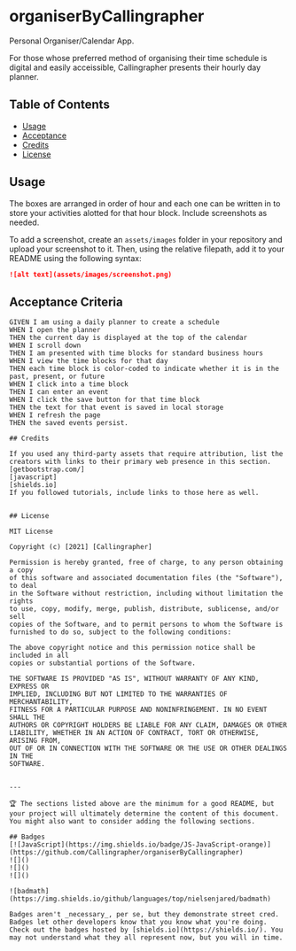 # organiserByCallingrapher
Personal Organiser/Calendar App.  

For those whose preferred method of organising their time schedule is digital and easily acceissible, Callingrapher presents their hourly day planner.  


## Table of Contents
* [Usage](#usage)
* [Acceptance](#acceptance)
* [Credits](#credits)
* [License](#license)


## Usage 

The boxes are arranged in order of hour and each one can be written in to store your activities alotted for that hour block. Include screenshots as needed. 

To add a screenshot, create an `assets/images` folder in your repository and upload your screenshot to it. Then, using the relative filepath, add it to your README using the following syntax:

```md
![alt text](assets/images/screenshot.png)
```
## Acceptance Criteria

```
GIVEN I am using a daily planner to create a schedule
WHEN I open the planner
THEN the current day is displayed at the top of the calendar
WHEN I scroll down
THEN I am presented with time blocks for standard business hours
WHEN I view the time blocks for that day
THEN each time block is color-coded to indicate whether it is in the past, present, or future
WHEN I click into a time block
THEN I can enter an event
WHEN I click the save button for that time block
THEN the text for that event is saved in local storage
WHEN I refresh the page
THEN the saved events persist. 

## Credits

If you used any third-party assets that require attribution, list the creators with links to their primary web presence in this section.
[getbootstrap.com/]
[javascript]
[shields.io]
If you followed tutorials, include links to those here as well.


## License

MIT License

Copyright (c) [2021] [Callingrapher]

Permission is hereby granted, free of charge, to any person obtaining a copy
of this software and associated documentation files (the "Software"), to deal
in the Software without restriction, including without limitation the rights
to use, copy, modify, merge, publish, distribute, sublicense, and/or sell
copies of the Software, and to permit persons to whom the Software is
furnished to do so, subject to the following conditions:

The above copyright notice and this permission notice shall be included in all
copies or substantial portions of the Software.

THE SOFTWARE IS PROVIDED "AS IS", WITHOUT WARRANTY OF ANY KIND, EXPRESS OR
IMPLIED, INCLUDING BUT NOT LIMITED TO THE WARRANTIES OF MERCHANTABILITY,
FITNESS FOR A PARTICULAR PURPOSE AND NONINFRINGEMENT. IN NO EVENT SHALL THE
AUTHORS OR COPYRIGHT HOLDERS BE LIABLE FOR ANY CLAIM, DAMAGES OR OTHER
LIABILITY, WHETHER IN AN ACTION OF CONTRACT, TORT OR OTHERWISE, ARISING FROM,
OUT OF OR IN CONNECTION WITH THE SOFTWARE OR THE USE OR OTHER DEALINGS IN THE
SOFTWARE.


---

🏆 The sections listed above are the minimum for a good README, but your project will ultimately determine the content of this document. You might also want to consider adding the following sections.

## Badges
[![JavaScript](https://img.shields.io/badge/JS-JavaScript-orange)](https://github.com/Callingrapher/organiserByCallingrapher)
![]()
![]()
![]()

![badmath](https://img.shields.io/github/languages/top/nielsenjared/badmath)

Badges aren't _necessary_, per se, but they demonstrate street cred. Badges let other developers know that you know what you're doing. Check out the badges hosted by [shields.io](https://shields.io/). You may not understand what they all represent now, but you will in time.